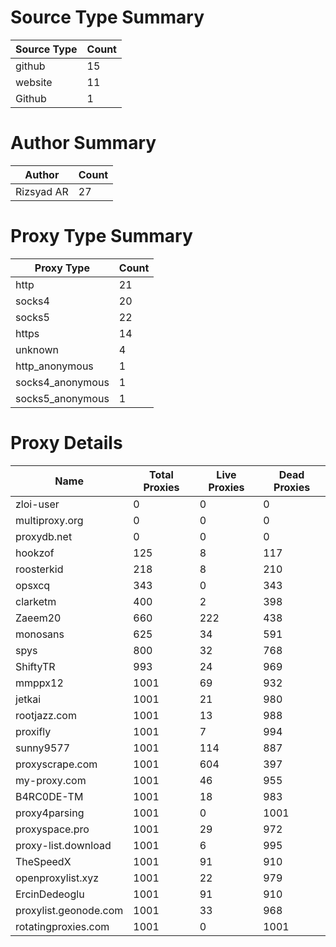 # Source Type Summary

| Source Type | Count |
|-------------|-------|
| github | 15 |
| website | 11 |
| Github | 1 |


# Author Summary

| Author | Count |
|--------|-------|
| Rizsyad AR | 27 |


# Proxy Type Summary

| Proxy Type | Count |
|------------|-------|
| http | 21 |
| socks4 | 20 |
| socks5 | 22 |
| https | 14 |
| unknown | 4 |
| http_anonymous | 1 |
| socks4_anonymous | 1 |
| socks5_anonymous | 1 |


# Proxy Details

| Name | Total Proxies | Live Proxies | Dead Proxies |
|------|---------------|--------------|---------------|
| zloi-user | 0 | 0 | 0 |
| multiproxy.org | 0 | 0 | 0 |
| proxydb.net | 0 | 0 | 0 |
| hookzof | 125 | 8 | 117 |
| roosterkid | 218 | 8 | 210 |
| opsxcq | 343 | 0 | 343 |
| clarketm | 400 | 2 | 398 |
| Zaeem20 | 660 | 222 | 438 |
| monosans | 625 | 34 | 591 |
| spys | 800 | 32 | 768 |
| ShiftyTR | 993 | 24 | 969 |
| mmppx12 | 1001 | 69 | 932 |
| jetkai | 1001 | 21 | 980 |
| rootjazz.com | 1001 | 13 | 988 |
| proxifly | 1001 | 7 | 994 |
| sunny9577 | 1001 | 114 | 887 |
| proxyscrape.com | 1001 | 604 | 397 |
| my-proxy.com | 1001 | 46 | 955 |
| B4RC0DE-TM | 1001 | 18 | 983 |
| proxy4parsing | 1001 | 0 | 1001 |
| proxyspace.pro | 1001 | 29 | 972 |
| proxy-list.download | 1001 | 6 | 995 |
| TheSpeedX | 1001 | 91 | 910 |
| openproxylist.xyz | 1001 | 22 | 979 |
| ErcinDedeoglu | 1001 | 91 | 910 |
| proxylist.geonode.com | 1001 | 33 | 968 |
| rotatingproxies.com | 1001 | 0 | 1001 |

